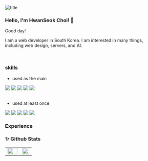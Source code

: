 ![title](https://capsule-render.vercel.app/api?type=cylinder&color=ccfff0&height=50&section=header&text=HWANSEOK&fontSize=17&fontColor=4)

### Hello, I'm HwanSeok Choi! 👋 

Good day!

I am a web developer in South Korea. I am interested in many things, including web design, servers, and AI.
 
<br/>


### skills
 - used as the main 
<div>
 <img src="https://img.shields.io/badge/JAVASCRIPT-F7DF1E??style=flatr&logo=JavaScript&logoColor=black">
 <img src="https://img.shields.io/badge/REACT-61DAFB??style=flatr&logo=React&logoColor=black">
 <img src="https://img.shields.io/badge/JAVA-b8860b??style=flatr&logo=Java&logoColor=white">
 <img src="https://img.shields.io/badge/MYSQL-4479A1??style=flatr&logo=MySQL&logoColor=white">
 <img src="https://img.shields.io/badge/NODEJS-339933??style=flatr&logo=Node.js&logoColor=white">  
</div>

<br/>

- used at least once
<div>
  <img src="https://img.shields.io/badge/ORACLE-ff0000??style=flatr&logo=Node.js&logoColor=white">  
  <img src="https://img.shields.io/badge/NEXTJS-000000??style=flatr&logo=Node.js&logoColor=white">  
  <img src="https://img.shields.io/badge/TYPESCRIPT-339933??style=flatr&logo=Node.js&logoColor=white">  
  <img src="https://img.shields.io/badge/PYTHON-ff6347??style=flatr&logo=Node.js&logoColor=white">  
  <img src="https://img.shields.io/badge/C-6a5acd??style=flatr&logo=Node.js&logoColor=white">  
</div>
  

### Experience





    






### ✨ Github Stats  
<table><tr><td valign="top" width="55%">
<img src="https://github-readme-stats.vercel.app/api?username=ghkstjr12&show_icons=true&count_private=true&hide_border=true" align="left" style="width: 100%" />
</td><td valign="top" width="50%">
<img src="https://github-readme-stats.vercel.app/api/top-langs/?username=ghkstjr12&hide_border=true&layout=compact" align="right" style="width:100%" />
</td></tr></table>  
<br/>  



